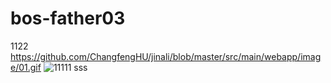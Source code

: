 # bos-father03
1122
https://github.com/ChangfengHU/jinali/blob/master/src/main/webapp/image/01.gif
![11111](http://www.zhlzw.com/UploadFiles/Article_UploadFiles/201204/20120412123912727.jpg)
sss